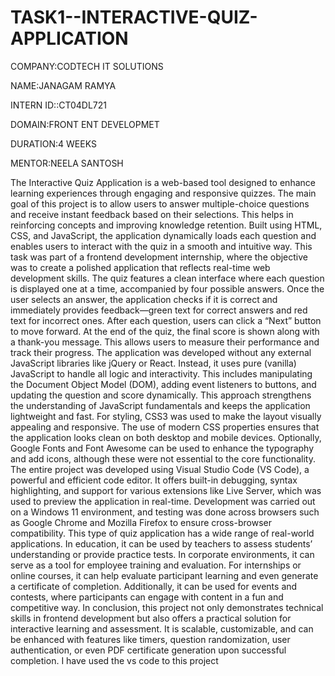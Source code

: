# TASK1--INTERACTIVE-QUIZ-APPLICATION

COMPANY:CODTECH IT SOLUTIONS

NAME:JANAGAM RAMYA

INTERN ID::CT04DL721

DOMAIN:FRONT ENT DEVELOPMET

DURATION:4 WEEKS

MENTOR:NEELA SANTOSH

The Interactive Quiz Application is a web-based tool designed to enhance learning experiences through engaging and responsive quizzes. The main goal of this project is to allow users to answer multiple-choice questions and receive instant feedback based on their selections. This helps in reinforcing concepts and improving knowledge retention. Built using HTML, CSS, and JavaScript, the application dynamically loads each question and enables users to interact with the quiz in a smooth and intuitive way.
This task was part of a frontend development internship, where the objective was to create a polished application that reflects real-time web development skills. The quiz features a clean interface where each question is displayed one at a time, accompanied by four possible answers. Once the user selects an answer, the application checks if it is correct and immediately provides feedback—green text for correct answers and red text for incorrect ones. After each question, users can click a “Next” button to move forward. At the end of the quiz, the final score is shown along with a thank-you message. This allows users to measure their performance and track their progress.
The application was developed without any external JavaScript libraries like jQuery or React. Instead, it uses pure (vanilla) JavaScript to handle all logic and interactivity. This includes manipulating the Document Object Model (DOM), adding event listeners to buttons, and updating the question and score dynamically. This approach strengthens the understanding of JavaScript fundamentals and keeps the application lightweight and fast.
For styling, CSS3 was used to make the layout visually appealing and responsive. The use of modern CSS properties ensures that the application looks clean on both desktop and mobile devices. Optionally, Google Fonts and Font Awesome can be used to enhance the typography and add icons, although these were not essential to the core functionality.
The entire project was developed using Visual Studio Code (VS Code), a powerful and efficient code editor. It offers built-in debugging, syntax highlighting, and support for various extensions like Live Server, which was used to preview the application in real-time. Development was carried out on a Windows 11 environment, and testing was done across browsers such as Google Chrome and Mozilla Firefox to ensure cross-browser compatibility.
This type of quiz application has a wide range of real-world applications. In education, it can be used by teachers to assess students’ understanding or provide practice tests. In corporate environments, it can serve as a tool for employee training and evaluation. For internships or online courses, it can help evaluate participant learning and even generate a certificate of completion. Additionally, it can be used for events and contests, where participants can engage with content in a fun and competitive way.
In conclusion, this project not only demonstrates technical skills in frontend development but also offers a practical solution for interactive learning and assessment. It is scalable, customizable, and can be enhanced with features like timers, question randomization, user authentication, or even PDF certificate generation upon successful completion. I have used the vs code to this project
